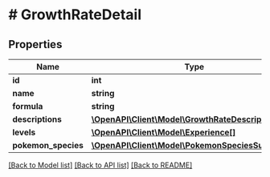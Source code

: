 # # GrowthRateDetail

## Properties

Name | Type | Description | Notes
------------ | ------------- | ------------- | -------------
**id** | **int** |  | [readonly]
**name** | **string** |  |
**formula** | **string** |  |
**descriptions** | [**\OpenAPI\Client\Model\GrowthRateDescription[]**](GrowthRateDescription.md) |  |
**levels** | [**\OpenAPI\Client\Model\Experience[]**](Experience.md) |  |
**pokemon_species** | [**\OpenAPI\Client\Model\PokemonSpeciesSummary[]**](PokemonSpeciesSummary.md) |  |

[[Back to Model list]](../../README.md#models) [[Back to API list]](../../README.md#endpoints) [[Back to README]](../../README.md)
